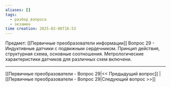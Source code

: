 ```yaml
---
aliases: []
tags:
  - разбор_вопроса
  - экзамен
time creation: 2025-03-08T16:53
---
```

Предмет: [[Первичные преобразователи информации]]
Вопрос 29 - Индуктивные датчики с подвижным сердечником. Принцип действия, структурная схема, основные соотношения. Метрологические характеристики датчиков для различных схем включени.



---
[[Первичные преобразователи - Вопрос 29|<< Предыдущий вопрос]] | [[Первичные преобразователи - Вопрос 29|Следующий вопрос >>]]